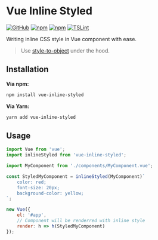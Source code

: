 # Vue Inline Styled
[![GitHub](https://img.shields.io/github/license/gluons/vue-inline-styled.svg?style=flat-square)](./LICENSE)
[![npm](https://img.shields.io/npm/v/vue-inline-styled.svg?style=flat-square)](https://www.npmjs.com/package/vue-inline-styled)
[![npm](https://img.shields.io/npm/dt/vue-inline-styled.svg?style=flat-square)](https://www.npmjs.com/package/vue-inline-styled)
[![TSLint](https://img.shields.io/badge/TSLint-gluons-15757B.svg?style=flat-square)](https://github.com/gluons/tslint-config-gluons)

Writing inline CSS style in Vue component with ease.

> Use [style-to-object](https://github.com/remarkablemark/style-to-object) under the hood.

## Installation

**Via npm:**

```bash
npm install vue-inline-styled
```

**Via Yarn:**

```bash
yarn add vue-inline-styled
```

## Usage

```js
import Vue from 'vue';
import inlineStyled from 'vue-inline-styled';

import MyComponent from './components/MyComponent.vue';

const StyledMyComponent = inlineStyled(MyComponent)`
	color: red;
	font-size: 20px;
	background-color: yellow;
`;

new Vue({
	el: '#app',
	// Component will be renderred with inline style
	render: h => h(StyledMyComponent)
});
```
